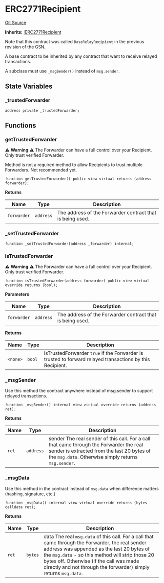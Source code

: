 # ERC2771Recipient
[Git Source](https://github.com/bob-collective/bob/blob/master/src/ERC2771/ERC2771Recipient.sol)

**Inherits:**
[IERC2771Recipient](../../ERC2771/IERC2771Recipient.sol/abstract.IERC2771Recipient.md)

Note that this contract was called `BaseRelayRecipient` in the previous revision of the GSN.

A base contract to be inherited by any contract that want to receive relayed transactions.

A subclass must use `_msgSender()` instead of `msg.sender`.


## State Variables
### _trustedForwarder

```solidity
address private _trustedForwarder;
```


## Functions
### getTrustedForwarder

:warning: **Warning** :warning: The Forwarder can have a full control over your Recipient. Only trust verified Forwarder.

Method is not a required method to allow Recipients to trust multiple Forwarders. Not recommended yet.


```solidity
function getTrustedForwarder() public view virtual returns (address forwarder);
```
**Returns**

|Name|Type|Description|
|----|----|-----------|
|`forwarder`|`address`|The address of the Forwarder contract that is being used.|


### _setTrustedForwarder


```solidity
function _setTrustedForwarder(address _forwarder) internal;
```

### isTrustedForwarder

:warning: **Warning** :warning: The Forwarder can have a full control over your Recipient. Only trust verified Forwarder.


```solidity
function isTrustedForwarder(address forwarder) public view virtual override returns (bool);
```
**Parameters**

|Name|Type|Description|
|----|----|-----------|
|`forwarder`|`address`|The address of the Forwarder contract that is being used.|

**Returns**

|Name|Type|Description|
|----|----|-----------|
|`<none>`|`bool`|isTrustedForwarder `true` if the Forwarder is trusted to forward relayed transactions by this Recipient.|


### _msgSender

Use this method the contract anywhere instead of msg.sender to support relayed transactions.


```solidity
function _msgSender() internal view virtual override returns (address ret);
```
**Returns**

|Name|Type|Description|
|----|----|-----------|
|`ret`|`address`|sender The real sender of this call. For a call that came through the Forwarder the real sender is extracted from the last 20 bytes of the `msg.data`. Otherwise simply returns `msg.sender`.|


### _msgData

Use this method in the contract instead of `msg.data` when difference matters (hashing, signature, etc.)


```solidity
function _msgData() internal view virtual override returns (bytes calldata ret);
```
**Returns**

|Name|Type|Description|
|----|----|-----------|
|`ret`|`bytes`|data The real `msg.data` of this call. For a call that came through the Forwarder, the real sender address was appended as the last 20 bytes of the `msg.data` - so this method will strip those 20 bytes off. Otherwise (if the call was made directly and not through the forwarder) simply returns `msg.data`.|


